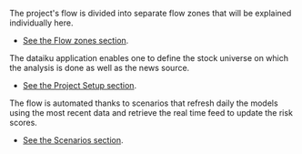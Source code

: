 The project's flow is divided into separate flow zones that will be explained individually here.

- [See the Flow zones section](article:5).

The dataiku application enables one to define the stock universe on which the analysis is done as well as the news source.

- [See the Project Setup section](article:6).

The flow is automated thanks to scenarios that refresh daily the models using the most recent data and retrieve the real time feed to update the risk scores.

- [See the Scenarios section](article:7).